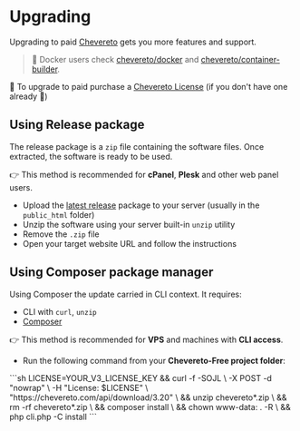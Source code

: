 # Upgrading

Upgrading to paid [Chevereto](https://chevereto.com) gets you more features and support.

> 🐳 Docker users check [chevereto/docker](https://github.com/chevereto/docker) and [chevereto/container-builder](https://github.com/chevereto/container-builder).

🤑 To upgrade to paid purchase a [Chevereto License](https://chevereto.com/pricing) (if you don't have one already 💖)

## Using Release package

The release package is a `zip` file containing the software files. Once extracted, the software is ready to be used.

👉 This method is recommended for **cPanel**, **Plesk** and other web panel users.

* Upload the [latest release](https://chevereto.com/panel/downloads) package to your server (usually in the `public_html` folder)
* Unzip the software using your server built-in `unzip` utility
* Remove the `.zip` file
* Open your target website URL and follow the instructions

## Using Composer package manager

Using Composer the update carried in CLI context. It requires:

* CLI with `curl`, `unzip`
* [Composer](https://getcomposer.org/)

👉 This method is recommended for **VPS** and machines with **CLI access**.

* Run the following command from your **Chevereto-Free project folder**:

<code-group>
<code-block title="Debian">
```sh
LICENSE=YOUR_V3_LICENSE_KEY &&
curl -f -SOJL \
    -X POST -d "nowrap" \
    -H "License: $LICENSE" \
    "https://chevereto.com/api/download/3.20" \
&& unzip chevereto*.zip \
&& rm -rf chevereto*.zip \
&& composer install \
&& chown www-data: . -R \
&& php cli.php -C install
```
</code-block>
</code-group>